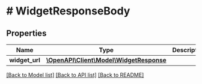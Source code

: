 # # WidgetResponseBody

## Properties

Name | Type | Description | Notes
------------ | ------------- | ------------- | -------------
**widget_url** | [**\OpenAPI\Client\Model\WidgetResponse**](WidgetResponse.md) |  | [optional]

[[Back to Model list]](../../README.md#models) [[Back to API list]](../../README.md#endpoints) [[Back to README]](../../README.md)

